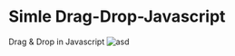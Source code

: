 # Simle Drag-Drop-Javascript
Drag &amp; Drop in Javascript
![asd](https://user-images.githubusercontent.com/71569136/217874231-d2813741-9617-452e-9d86-7d77bbc66771.png)
